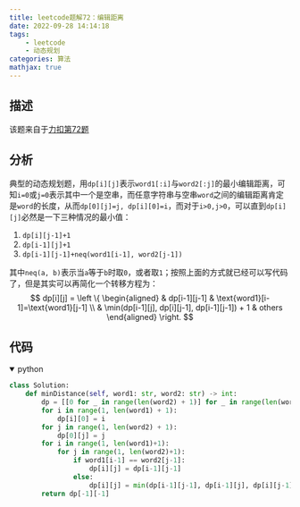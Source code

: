```yaml
---
title: leetcode题解72：编辑距离
date: 2022-09-28 14:14:18
tags:
    - leetcode
    - 动态规划
categories: 算法
mathjax: true
---
```


## 描述

该题来自于[力扣第72题](https://leetcode.cn/problems/edit-distance/)

<!--more-->

## 分析

典型的动态规划题，用`dp[i][j]`表示`word1[:i]`与`word2[:j]`的最小编辑距离，可知`i=0`或`j=0`表示其中一个是空串，而任意字符串与空串`word`之间的编辑距离肯定是`word`的长度，从而`dp[0][j]=j, dp[i][0]=i`，而对于`i>0,j>0`，可以直到`dp[i][j]`必然是一下三种情况的最小值：
1. `dp[i][j-1]+1`
2. `dp[i-1][j]+1`
3. `dp[i-1][j-1]+neq(word1[i-1], word2[j-1])`

其中`neq(a, b)`表示当`a`等于`b`时取`0`，或者取`1`；按照上面的方式就已经可以写代码了，但是其实可以再简化一个转移方程为：
$$
    dp[i][j] = \left
             \{ \begin{aligned}
                    & dp[i-1][j-1]  & \text{word1}[i-1]=\text{word1}[j-1] \\
                    & \min(dp[i-1][j], dp[i][j-1], dp[i-1][j-1]) + 1 & others
                \end{aligned}
            \right.
$$


## 代码

<details open>
<summary>python</summary>

```python
class Solution:
    def minDistance(self, word1: str, word2: str) -> int:
        dp = [[0 for _ in range(len(word2) + 1)] for _ in range(len(word1) + 1)]
        for i in range(1, len(word1) + 1):
            dp[i][0] = i
        for j in range(1, len(word2) + 1):
            dp[0][j] = j
        for i in range(1, len(word1)+1):
            for j in range(1, len(word2)+1):
                if word1[i-1] == word2[j-1]:
                    dp[i][j] = dp[i-1][j-1]
                else:
                    dp[i][j] = min(dp[i-1][j-1], dp[i-1][j], dp[i][j-1]) + 1
        return dp[-1][-1]
```